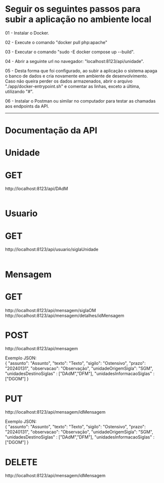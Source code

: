 # Seguir os seguintes passos para subir a aplicação no ambiente local

01 - Instalar o Docker.

02 - Execute o comando "docker pull php:apache"

03 - Executar o comando "sudo -E docker compose up --build".

04 - Abrir a seguinte url no navegador: "localhost:8123/api/unidade".

05 - Desta forma que foi configurado, ao subir a aplicação o sistema apaga o banco de dados e cria novamente em ambiente de desenvolvimento. Caso não queira perder os dados armazenados, abrir o arquivo "./app/docker-entrypoint.sh" e comentar as linhas, exceto a última, utilizando "#".

06 - Instalar o Postman ou similar no computador para testar as chamadas aos endpoints da API.

------------------------
# Documentação da API

# Unidade

# GET
http://localhost:8123/api/DAdM
<br />
<br />

# Usuario

# GET
http://localhost:8123/api/usuario/siglaUnidade
<br />
<br />

# Mensagem
# GET
http://localhost:8123/api/mensagem/siglaOM
<br />
http://localhost:8123/api/mensagem/detalhes/idMensagem

# POST
http://localhost:8123/api/mensagem

Exemplo JSON: <br />
{
    "assunto": "Assunto",
    "texto": "Texto",
    "sigilo": "Ostensivo",
    "prazo": "20240131",
    "observacao": "Observação",
    "unidadeOrigemSigla": "SGM",
    "unidadesDestinoSiglas" : ["DAdM","DFM"],
    "unidadesInformacaoSiglas" : ["DGOM"]
}

# PUT
http://localhost:8123/api/mensagem/idMensagem

Exemplo JSON: <br />
{
    "assunto": "Assunto",
    "texto": "Texto",
    "sigilo": "Ostensivo",
    "prazo": "20240131",
    "observacao": "Observação",
    "unidadeOrigemSigla": "SGM",
    "unidadesDestinoSiglas" : ["DAdM","DFM"],
    "unidadesInformacaoSiglas" : ["DGOM"]
}

# DELETE
http://localhost:8123/api/mensagem/idMensagem
